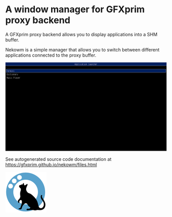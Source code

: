# A window manager for GFXprim proxy backend

A GFXprim proxy backend allows you to display applications into a SHM buffer.

Nekowm is a simple manager that allows you to switch between different
applications connected to the proxy buffer.

![nekowm-screenshots](nekowm-screenshots.png)

See autogenerated source code documentation at https://gfxprim.github.io/nekowm/files.html

![nekowm](nekowm.svg)
